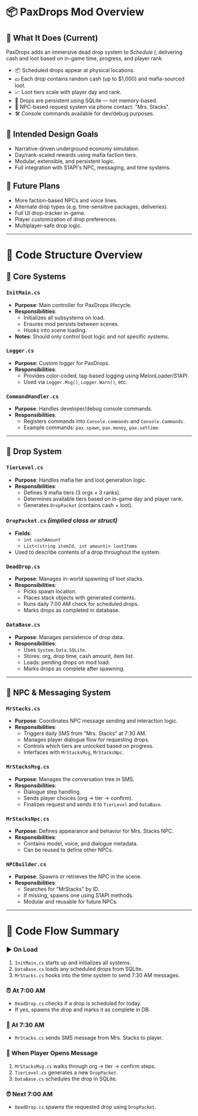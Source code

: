 # 📦 PaxDrops Mod Overview

## 🧾 What It Does (Current)
PaxDrops adds an immersive dead drop system to *Schedule I*, delivering cash and loot based on in-game time, progress, and player rank.

- 📦 Scheduled drops appear at physical locations.
- 💵 Each drop contains random cash (up to $1,000) and mafia-sourced loot.
- 📈 Loot tiers scale with player day and rank.
- 📅 Drops are persistent using SQLite — not memory-based.
- 📱 NPC-based request system via phone contact: "Mrs. Stacks".
- 🛠 Console commands available for dev/debug purposes.

## 🎯 Intended Design Goals
- Narrative-driven underground economy simulation.
- Day/rank-scaled rewards using mafia faction tiers.
- Modular, extensible, and persistent logic.
- Full integration with S1API's NPC, messaging, and time systems.

## 🚀 Future Plans
- More faction-based NPCs and voice lines.
- Alternate drop types (e.g. time-sensitive packages, deliveries).
- Full UI drop-tracker in-game.
- Player customization of drop preferences.
- Multiplayer-safe drop logic.

---

# 📂 Code Structure Overview

## 🔹 Core Systems

### `InitMain.cs`
- **Purpose**: Main controller for PaxDrops lifecycle.
- **Responsibilities**:
  - Initializes all subsystems on load.
  - Ensures mod persists between scenes.
  - Hooks into scene loading.
- **Notes**: Should only control boot logic and not specific systems.

### `Logger.cs`
- **Purpose**: Custom logger for PaxDrops.
- **Responsibilities**:
  - Provides color-coded, tag-based logging using MelonLoader/S1API.
  - Used via `Logger.Msg()`, `Logger.Warn()`, etc.

### `CommandHandler.cs`
- **Purpose**: Handles developer/debug console commands.
- **Responsibilities**:
  - Registers commands into `Console.commands` and `Console.Commands`.
  - Example commands: `pax.spawn`, `pax.money`, `pax.settime`.

---

## 🔹 Drop System

### `TierLevel.cs`
- **Purpose**: Handles mafia tier and loot generation logic.
- **Responsibilities**:
  - Defines 9 mafia tiers (3 orgs × 3 ranks).
  - Determines available tiers based on in-game day and player rank.
  - Generates `DropPacket` (contains cash + loot).

### `DropPacket.cs` *(implied class or struct)*
- **Fields**:
  - `int cashAmount`
  - `List<(string itemId, int amount)> lootItems`
- Used to describe contents of a drop throughout the system.

### `DeadDrop.cs`
- **Purpose**: Manages in-world spawning of loot stacks.
- **Responsibilities**:
  - Picks spawn location.
  - Places stack objects with generated contents.
  - Runs daily 7:00 AM check for scheduled drops.
  - Marks drops as completed in database.

### `DataBase.cs`
- **Purpose**: Manages persistence of drop data.
- **Responsibilities**:
  - Uses `System.Data.SQLite`.
  - Stores: org, drop time, cash amount, item list.
  - Loads: pending drops on mod load.
  - Marks drops as complete after spawning.

---

## 🔹 NPC & Messaging System

### `MrStacks.cs`
- **Purpose**: Coordinates NPC message sending and interaction logic.
- **Responsibilities**:
  - Triggers daily SMS from “Mrs. Stacks” at 7:30 AM.
  - Manages player dialogue flow for requesting drops.
  - Controls which tiers are unlocked based on progress.
  - Interfaces with `MrStacksMsg`, `MrStacksNpc`.

### `MrStacksMsg.cs`
- **Purpose**: Manages the conversation tree in SMS.
- **Responsibilities**:
  - Dialogue step handling.
  - Sends player choices (org → tier → confirm).
  - Finalizes request and sends it to `TierLevel` and `DataBase`.

### `MrStacksNpc.cs`
- **Purpose**: Defines appearance and behavior for Mrs. Stacks NPC.
- **Responsibilities**:
  - Contains model, voice, and dialogue metadata.
  - Can be reused to define other NPCs.

### `NPCBuilder.cs`
- **Purpose**: Spawns or retrieves the NPC in the scene.
- **Responsibilities**:
  - Searches for "MrStacks" by ID.
  - If missing, spawns one using S1API methods.
  - Modular and reusable for future NPCs.

---

# 🧭 Code Flow Summary

### ▶️ On Load
1. `InitMain.cs` starts up and initializes all systems.
2. `DataBase.cs` loads any scheduled drops from SQLite.
3. `MrStacks.cs` hooks into the time system to send 7:30 AM messages.

### ⏰ At 7:00 AM
- `DeadDrop.cs` checks if a drop is scheduled for today.
- If yes, spawns the drop and marks it as complete in DB.

### 📱 At 7:30 AM
- `MrStacks.cs` sends SMS message from Mrs. Stacks to player.

### 💬 When Player Opens Message
1. `MrStacksMsg.cs` walks through org → tier → confirm steps.
2. `TierLevel.cs` generates a new `DropPacket`.
3. `DataBase.cs` schedules the drop in SQLite.

### ⏰ Next 7:00 AM
- `DeadDrop.cs` spawns the requested drop using `DropPacket`.